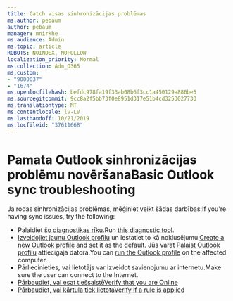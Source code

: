 ```yaml
---
title: Catch visas sinhronizācijas problēmas
ms.author: pebaum
author: pebaum
manager: mnirkhe
ms.audience: Admin
ms.topic: article
ROBOTS: NOINDEX, NOFOLLOW
localization_priority: Normal
ms.collection: Adm_O365
ms.custom:
- "9000037"
- "1674"
ms.openlocfilehash: befdc978fa19f33ab08b6f3cc1a450129a886be5
ms.sourcegitcommit: 9cc8a2f5bb73f0e8951d317e51b4cd3253027733
ms.translationtype: MT
ms.contentlocale: lv-LV
ms.lasthandoff: 10/21/2019
ms.locfileid: "37611668"
---
```

# <a name="basic-outlook-sync-troubleshooting"></a><span data-ttu-id="3a72f-102">Pamata Outlook sinhronizācijas problēmu novēršana</span><span class="sxs-lookup"><span data-stu-id="3a72f-102">Basic Outlook sync troubleshooting</span></span>

<span data-ttu-id="3a72f-103">Ja rodas sinhronizācijas problēmas, mēģiniet veikt šādas darbības:</span><span class="sxs-lookup"><span data-stu-id="3a72f-103">If you're having sync issues, try the following:</span></span>

- <span data-ttu-id="3a72f-104">Palaidiet [šo diagnostikas rīku](https://aka.ms/sara-outlooksendreceive).</span><span class="sxs-lookup"><span data-stu-id="3a72f-104">Run [this diagnostic tool](https://aka.ms/sara-outlooksendreceive).</span></span>
- <span data-ttu-id="3a72f-105">[Izveidojiet jaunu Outlook profilu](https://support.office.com/article/f544c1ba-3352-4b3b-be0b-8d42a540459d) un iestatiet to kā noklusējumu.</span><span class="sxs-lookup"><span data-stu-id="3a72f-105">[Create a new Outlook profile](https://support.office.com/article/f544c1ba-3352-4b3b-be0b-8d42a540459d) and set it as the default.</span></span> <span data-ttu-id="3a72f-106">Jūs varat [Palaist Outlook profilu](https://aka.ms/SaRA-OutlookSetupProfile) attiecīgajā datorā.</span><span class="sxs-lookup"><span data-stu-id="3a72f-106">You can [run the Outlook profile](https://aka.ms/SaRA-OutlookSetupProfile) on the affected computer.</span></span>
- <span data-ttu-id="3a72f-107">Pārliecinieties, vai lietotājs var izveidot savienojumu ar internetu.</span><span class="sxs-lookup"><span data-stu-id="3a72f-107">Make sure the user can connect to the Internet.</span></span> 
- [<span data-ttu-id="3a72f-108">Pārbaudiet, vai esat tiešsaistē</span><span class="sxs-lookup"><span data-stu-id="3a72f-108">Verify that you are Online</span></span>](https://support.office.com/article/2460e4a8-16c7-47fc-b204-b1549275aac9)
- [<span data-ttu-id="3a72f-109">Pārbaudiet, vai kārtula tiek lietota</span><span class="sxs-lookup"><span data-stu-id="3a72f-109">Verify if a rule is applied</span></span>](https://support.office.com/article/C24F5DEA-9465-4DF4-AD17-A50704D66C59)